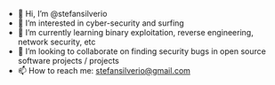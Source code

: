 - 👋 Hi, I’m @stefansilverio
- 👀 I’m interested in cyber-security and surfing
- 🌱 I’m currently learning binary exploitation, reverse engineering, network security, etc
- 💞️ I’m looking to collaborate on finding security bugs in open source software projects / projects
- 📫 How to reach me: stefansilverio@gmail.com

<!---
stefansilverio/stefansilverio is a ✨ special ✨ repository because its `README.md` (this file) appears on your GitHub profile.
You can click the Preview link to take a look at your changes.
--->
